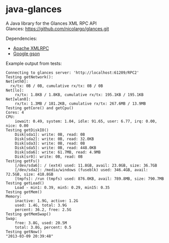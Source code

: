 java-glances
============

A Java library for the Glances XML RPC API<br>
Glances: https://github.com/nicolargo/glances.git

Dependencies:
- [Apache XMLRPC](http://ws.apache.org/xmlrpc/)
- [Google gson](https://code.google.com/p/google-gson/)

Example output from tests:
```
Connecting to glances server: 'http://localhost:61209/RPC2'
Testing getNetwork():
Net[eth0]:
  rx/tx: 0B / 0B, cumulative rx/tx: 0B / 0B
Net[lo]:
	rx/tx: 1.8KB / 1.8KB, cumulative rx/tx: 195.1KB / 195.1KB
Net[wlan0]:
	rx/tx: 1.3MB / 181.2KB, cumulative rx/tx: 267.6MB / 13.9MB
Testing getCore() and getCpu()
Cores: 4
CPU:
	iowait: 0.49, system: 1.04, idle: 91.65, user: 6.77, irq: 0.00, nice: 0.00
Testing getDiskIO()
	Disk[sda1]: write: 0B, read: 0B
	Disk[sda2]: write: 0B, read: 32.0KB
	Disk[sda3]: write: 0B, read: 0B
	Disk[sda5]: write: 0B, read: 448.0KB
	Disk[sda6]: write: 61.7MB, read: 4.9MB
	Disk[sr0]: write: 0B, read: 0B
Testing getFs()
	[/dev/sda6]: / (ext4) used: 11.8GB, avail: 23.0GB, size: 36.7GB
	[/dev/sda2]: /media/windows (fuseblk) used: 346.4GB, avail: 72.5GB, size: 418.8GB
	[tmpfs]: /run (tmpfs) used: 876.0KB, avail: 789.8MB, size: 790.7MB
Testing getLoad()
	Load - min1: 0.39, min5: 0.29, min15: 0.35
Testing getMem()
Memory:
	inactive: 1.9G, active: 1.2G
	used: 1.4G, total: 3.9G
	percent: 36.2, free: 2.5G
Testing getMemSwap()
Swap:
	free: 3.8G, used: 20.5M
	total: 3.8G, percent: 0.5
Testing getNow()
"2013-03-09 20:39:48"
```
